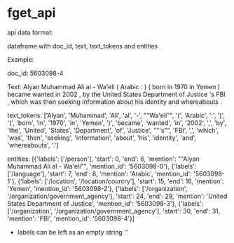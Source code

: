 # fget_api

api data format:

dataframe with doc_id, text, text_tokens and entities

Example:

doc_id: 5603098-4

Text: Alyan Muhammad Ali al - Wa'eli ( Arabic : ) ( born in 1970 in Yemen ) became wanted in 2002 , by the United States Department of Justice 's FBI , which was then seeking information about his identity and whereabouts .

text_tokens: ['Alyan', 'Muhammad', 'Ali', 'al', '-', ""Wa'eli"", '(', 'Arabic', ':', ')', '(', 'born', 'in', '1970', 'in', 'Yemen', ')', 'became', 'wanted', 'in', '2002', ',', 'by', 'the', 'United', 'States', 'Department', 'of', 'Justice', ""'s"", 'FBI', ',', 'which', 'was', 'then', 'seeking', 'information', 'about', 'his', 'identity', 'and', 'whereabouts', '.']

entities: [{'labels': ['/person'], 'start': 0, 'end': 6, 'mention': ""Alyan Muhammad Ali al - Wa'eli"", 'mention_id': '5603098-0'}, {'labels': ['/language'], 'start': 7, 'end': 8, 'mention': 'Arabic', 'mention_id': '5603098-1'}, {'labels': ['/location', '/location/country'], 'start': 15, 'end': 16, 'mention': 'Yemen', 'mention_id': '5603098-2'}, {'labels': ['/organization', '/organization/government_agency'], 'start': 24, 'end': 29, 'mention': 'United States Department of Justice', 'mention_id': '5603098-3'}, {'labels': ['/organization', '/organization/government_agency'], 'start': 30, 'end': 31, 'mention': 'FBI', 'mention_id': '5603098-4'}]

* labels can be left as an empty string ''